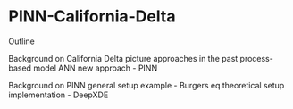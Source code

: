 # PINN-California-Delta

Outline

Background on California Delta
  picture
  approaches in the past
    process-based model
    ANN
  new approach - PINN
  
Background on PINN
  general setup
  example - Burgers eq
    theoretical setup
    implementation - DeepXDE
